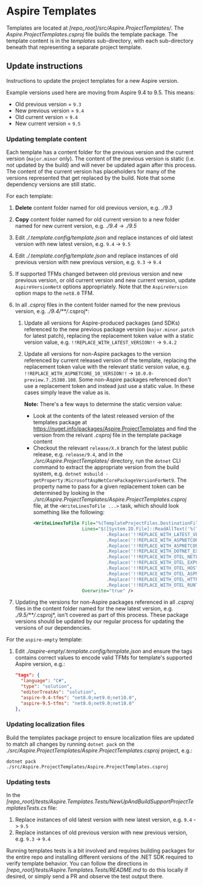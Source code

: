 # Aspire Templates

Templates are located at *[repo_root]/src/Aspire.ProjectTemplates/*. The *Aspire.ProjectTemplates.csproj* file builds the template package. The template content is in the *templates* sub-directory, with each sub-directory beneath that representing a separate project template.

## Update instructions

Instructions to update the project templates for a new Aspire version.

Example versions used here are moving from Aspire 9.4 to 9.5. This means:

- Old previous version = `9.3`
- New previous version = `9.4`
- Old current version = `9.4`
- New current version = `9.5`

### Updating template content

Each template has a content folder for the previous version and the current version (`major.minor` only). The content of the previous version is static (i.e. not updated by the build) and will never be updated again after this process. The content of the current version has placeholders for many of the versions represented that get replaced by the build. Note that some dependency versions are still static.

For each template:

1. **Delete** content folder named for old previous version, e.g. *./9.3*
2. **Copy** content folder named for old current version to a new folder named for new current version, e.g. *./9.4* -> *./9.5*
3. Edit *./.template.config/template.json* and replace instances of old latest version with new latest version, e.g. `9.4` -> `9.5`
4. Edit *./.template.config/template.json* and replace instances of old previous version with new previous version, e.g. `9.3` -> `9.4`
5. If supported TFMs changed between old previous version and new previous version, or old current version and new current version, update `AspireVersionNetX` options appropriately. Note that the `AspireVersion` option maps to the `net8.0` TFM.
6. In all *.csproj* files in the content folder named for the new previous version, e.g. *./9.4/**/*.csproj*:
   1. Update all versions for Aspire-produced packages (and SDKs) referenced to the new previous package version (`major.minor.patch` for latest patch), replacing the replacement token value with a static version value, e.g. `!!REPLACE_WITH_LATEST_VERSION!!` -> `9.4.2`
   2. Update all versions for non-Aspire packages to the version referenced by current released version of the template, replacing the replacement token value with the relevant static version value, e.g. `!!REPLACE_WITH_ASPNETCORE_10_VERSION!!` -> `10.0.0-preview.7.25380.108`. Some non-Aspire packages referenced don't use a replacement token and instead just use a static value. In these cases simply leave the value as is.
      
      **Note:** There's a few ways to determine the static version value:
      - Look at the contents of the latest released version of the templates package at https://nuget.info/packages/Aspire.ProjectTemplates and find the version from the relvant *.csproj* file in the template package content
      - Checkout the relevant `release/X.X` branch for the latest public release, e.g. `release/9.4`, and in the *./src/Aspire.ProjectTemplates/* directory, run the `dotnet` CLI command to extract the appropriate version from the build system, e.g. `dotnet msbuild -getProperty:MicrosoftAspNetCorePackageVersionForNet9`. The property name to pass for a given replacement token can be determined by looking in the *./src/Aspire.ProjectTemplates/Aspire.ProjectTemplates.csproj* file, at the `<WriteLinesToFile ...>` task, which should look something like the following:
         ```xml
         <WriteLinesToFile File="%(TemplateProjectFiles.DestinationFile)"
                           Lines="$([System.IO.File]::ReadAllText('%(TemplateProjectFiles.FullPath)')
                                    .Replace('!!REPLACE_WITH_LATEST_VERSION!!', '$(PackageVersion)')
                                    .Replace('!!REPLACE_WITH_ASPNETCORE_9_VERSION!!', '$(MicrosoftAspNetCorePackageVersionForNet9)')
                                    .Replace('!!REPLACE_WITH_ASPNETCORE_10_VERSION!!', '$(MicrosoftAspNetCorePackageVersionForNet10)')
                                    .Replace('!!REPLACE_WITH_DOTNET_EXTENSIONS_VERSION!!', '$(MicrosoftExtensionsHttpResilienceVersion)')
                                    .Replace('!!REPLACE_WITH_OTEL_NET8_VERSION!!', '$(OpenTelemetryNet8Version)')
                                    .Replace('!!REPLACE_WITH_OTEL_EXPORTER_VERSION!!', '$(OpenTelemetryExporterOpenTelemetryProtocolVersion)')
                                    .Replace('!!REPLACE_WITH_OTEL_HOSTING_VERSION!!', '$(OpenTelemetryInstrumentationExtensionsHostingVersion)')
                                    .Replace('!!REPLACE_WITH_OTEL_ASPNETCORE_VERSION!!', '$(OpenTelemetryInstrumentationAspNetCoreVersion)')
                                    .Replace('!!REPLACE_WITH_OTEL_HTTP_VERSION!!', '$(OpenTelemetryInstrumentationHttpVersion)')
                                    .Replace('!!REPLACE_WITH_OTEL_RUNTIME_VERSION!!', '$(OpenTelemetryInstrumentationRuntimeVersion)') )"
                           Overwrite="true" />
         ```

7. Updating the versions for non-Aspire packages referenced in all *.csproj* files in the content folder named for the new latest version, e.g. *./9.5/**/*.csproj*, isn't covered as part of this process. These package versions should be updated by our regular process for updating the versions of our dependencies.

For the `aspire-empty` template:

1. Edit *./aspire-empty/.template.config/template.json* and ensure the tags contains correct values to encode valid TFMs for template's supported Aspire version, e.g.:
    ```json
    "tags": {
      "language": "C#",
      "type": "solution",
      "editorTreatAs": "solution",
      "aspire-9.4-tfms": "net8.0;net9.0;net10.0",
      "aspire-9.5-tfms": "net8.0;net9.0;net10.0"
    },
    ```

### Updating localization files

Build the templates package project to ensure localization files are updated to match all changes by running `dotnet pack` on the *./src/Aspire.ProjectTemplates/Aspire.ProjectTemplates.csproj* project, e.g.:

```shell
dotnet pack ./src/Aspire.ProjectTemplates/Aspire.ProjectTemplates.csproj
```

### Updating tests

In the *[repo_root]/tests/Aspire.Templates.Tests/NewUpAndBuildSupportProjectTemplatesTests.cs* file:

1. Replace instances of old latest version with new latest version, e.g. `9.4` -> `9.5`
2. Replace instances of old previous version with new previous version, e.g. `9.3` -> `9.4`

Running templates tests is a bit involved and requires building packages for the entire repo and installing different versions of the .NET SDK required to verify template behavior. You can follow the directions in *[repo_root]/tests/Aspire.Templates.Tests/README.md* to do this locally if desired, or simply send a PR and observe the test output there.
